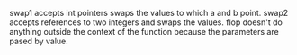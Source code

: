swap1 accepts int pointers swaps the values to which a and b point.
swap2 accepts references to two integers and swaps the values.
flop doesn't do anything outside the context of the function because the parameters are pased by value.